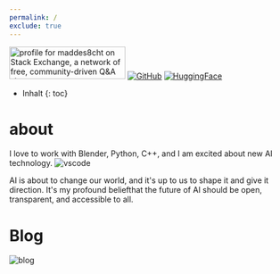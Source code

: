 ```yaml
---
permalink: /
exclude: true
---
```


<a href="https://stackexchange.com/users/26485911"><img src="https://stackexchange.com/users/flair/26485911.png" width="208" height="58" alt="profile for maddes8cht on Stack Exchange, a network of free, community-driven Q&amp;A sites" title="profile for maddes8cht on Stack Exchange, a network of free, community-driven Q&amp;A sites"></a>
[![GitHub](/assets/buttons/github-button.jpg)](https://github.com/maddes8cht)
[![HuggingFace](/assets/buttons/huggingface-button.jpg)](https://huggingface.co/maddes8cht)

* Inhalt
{: toc}

# about
I love to work with Blender, Python, C++, and I am excited about new AI technology.
![vscode](https://source.unsplash.com/800x90/?vscode)

AI is about to change our world, and it's up to us to shape it and give it direction.
It's my profound beliefthat the future of AI should be open, transparent, and accessible to all.



# Blog
![blog](https://source.unsplash.com/800x90/?blog)
